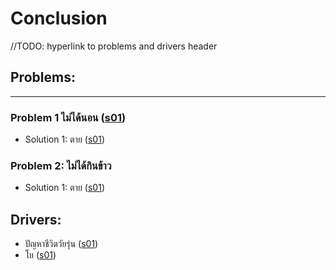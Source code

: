 # Conclusion
//TODO: hyperlink to problems and drivers header
## Problems:
<hr>

### Problem 1 ไม่ได้นอน (<a href="./memo/s01-003.md">s01</a>)
 *  Solution 1: ตาย (<a href="./memo/s01-003.md">s01</a>)

### Problem 2: ไม่ได้กินข้าว 
*  Solution 1: ตาย (<a href="./memo/s01-003.md">s01</a>)

## Drivers:
- ปัญหาชีวิตวัยรุ่น (<a href="./memo/s01-003.md">s01</a>)
- โย (<a href="./memo/s01-003.md">s01</a>)